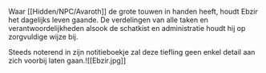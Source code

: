 Waar [[Hidden/NPC/Avaroth]] de grote touwen in handen heeft, houdt Ebzir het dagelijks leven gaande. 
De verdelingen van alle taken en verantwoordelijkheden alsook de schatkist en administratie houdt hij op zorgvuldige wijze bij.

Steeds noterend in zijn notitieboekje zal deze tiefling geen enkel detail aan zich voorbij laten gaan.![[Ebzir.jpg]]